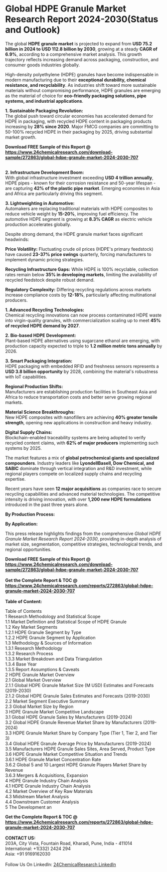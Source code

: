 <h1>Global HDPE Granule Market Research Report 2024-2030(Status and Outlook)</h1><p>The global <strong>HDPE granule market</strong> is projected to expand from <strong>USD 75.2 billion in 2024 to USD 112.8 billion by 2030</strong>, growing at a steady <strong>CAGR of 6.9%</strong>, according to a comprehensive market analysis. This growth trajectory reflects increasing demand across packaging, construction, and consumer goods industries globally.</p><p>High-density polyethylene (HDPE) granules have become indispensable in modern manufacturing due to their <strong>exceptional durability, chemical resistance, and recyclability</strong>. As industries shift toward more sustainable materials without compromising performance, HDPE granules are emerging as the material of choice for <strong>eco-friendly packaging solutions, pipe systems, and industrial applications</strong>.</p><p><strong>1. Sustainable Packaging Revolution:</strong><br>
The global push toward circular economies has accelerated demand for HDPE in packaging, with recycled HDPE content in packaging products increasing by <strong>28% since 2020</strong>. Major FMCG companies are committing to 50-100% recycled HDPE in their packaging by 2025, driving substantial market growth.</p><div><b>Download FREE Sample of this Report @ 
            <a href="https://www.24chemicalresearch.com/download-sample/272863/global-hdpe-granule-market-2024-2030-707">
            https://www.24chemicalresearch.com/download-sample/272863/global-hdpe-granule-market-2024-2030-707</a></b></div><br><p><strong>2. Infrastructure Development Boom:</strong><br>
With global infrastructure investment exceeding <strong>USD 4 trillion annually</strong>, HDPE pipes - known for their corrosion resistance and 50-year lifespan - are capturing <strong>42% of the plastic pipe market</strong>. Emerging economies in Asia and Africa are particularly driving this segment.</p><p><strong>3. Lightweighting in Automotive:</strong><br>
Automakers are replacing traditional materials with HDPE composites to reduce vehicle weight by <strong>15-20%</strong>, improving fuel efficiency. The automotive HDPE segment is growing at <strong>8.3% CAGR</strong> as electric vehicle production accelerates globally.</p><p>Despite strong demand, the HDPE granule market faces significant headwinds:</p><p><strong>Price Volatility:</strong> Fluctuating crude oil prices (HDPE's primary feedstock) have caused <strong>23-37% price swings</strong> quarterly, forcing manufacturers to implement dynamic pricing strategies.</p><p><strong>Recycling Infrastructure Gaps:</strong> While HDPE is 100% recyclable, collection rates remain below <strong>35% in developing markets</strong>, limiting the availability of recycled feedstock despite robust demand.</p><p><strong>Regulatory Complexity:</strong> Differing recycling regulations across markets increase compliance costs by <strong>12-18%</strong>, particularly affecting multinational producers.</p><p><strong>1. Advanced Recycling Technologies:</strong><br>
Chemical recycling innovations can now process contaminated HDPE waste into virgin-quality granules, with commercialization scaling up to meet <strong>45% of recycled HDPE demand by 2027</strong>.</p><p><strong>2. Bio-based HDPE Development:</strong><br>
Plant-based HDPE alternatives using sugarcane ethanol are emerging, with production capacity expected to triple to <strong>1.2 million metric tons annually</strong> by 2026.</p><p><strong>3. Smart Packaging Integration:</strong><br>
HDPE packaging with embedded RFID and freshness sensors represents a <strong>USD 3.8 billion opportunity</strong> by 2028, combining the material's robustness with IoT capabilities.</p><p><strong>Regional Production Shifts:</strong> <br>
	Manufacturers are establishing production facilities in Southeast Asia and Africa to reduce transportation costs and better serve growing regional markets.</p><p><strong>Material Science Breakthroughs:</strong><br>
	New HDPE composites with nanofillers are achieving <strong>40% greater tensile strength</strong>, opening new applications in construction and heavy industry.</p><p><strong>Digital Supply Chains:</strong><br>
	Blockchain-enabled traceability systems are being adopted to verify recycled content claims, with <strong>62% of major producers</strong> implementing such systems by 2025.</p><p>The market features a mix of <strong>global petrochemical giants and specialized compounders</strong>. Industry leaders like <strong>LyondellBasell, Dow Chemical, and SABIC</strong> dominate through vertical integration and R&amp;D investment, while regional players compete on localized supply chains and recycling expertise.</p><p>Recent years have seen <strong>12 major acquisitions</strong> as companies race to secure recycling capabilities and advanced material technologies. The competitive intensity is driving innovation, with over <strong>1,200 new HDPE formulations</strong> introduced in the past three years alone.</p><p><strong>By Production Process:</strong></p><p><strong>By Application:</strong></p><p>This press release highlights findings from the comprehensive <em>Global HDPE Granule Market Research Report 2024-2030</em>, providing in-depth analysis of market size, segmentation, competitive strategies, technological trends, and regional opportunities.</p><div><b>Download FREE Sample of this Report @ 
            <a href="https://www.24chemicalresearch.com/download-sample/272863/global-hdpe-granule-market-2024-2030-707">
            https://www.24chemicalresearch.com/download-sample/272863/global-hdpe-granule-market-2024-2030-707</a></b></div><br><div><b>Get the Complete Report & TOC @ 
            <a href="https://www.24chemicalresearch.com/reports/272863/global-hdpe-granule-market-2024-2030-707">
            https://www.24chemicalresearch.com/reports/272863/global-hdpe-granule-market-2024-2030-707</a></b></div><br>
            <b>Table of Content:</b><p>Table of Contents<br />
1 Research Methodology and Statistical Scope<br />
1.1 Market Definition and Statistical Scope of HDPE Granule<br />
1.2 Key Market Segments<br />
1.2.1 HDPE Granule Segment by Type<br />
1.2.2 HDPE Granule Segment by Application<br />
1.3 Methodology & Sources of Information<br />
1.3.1 Research Methodology<br />
1.3.2 Research Process<br />
1.3.3 Market Breakdown and Data Triangulation<br />
1.3.4 Base Year<br />
1.3.5 Report Assumptions & Caveats<br />
2 HDPE Granule Market Overview<br />
2.1 Global Market Overview<br />
2.1.1 Global HDPE Granule Market Size (M USD) Estimates and Forecasts (2019-2030)<br />
2.1.2 Global HDPE Granule Sales Estimates and Forecasts (2019-2030)<br />
2.2 Market Segment Executive Summary<br />
2.3 Global Market Size by Region<br />
3 HDPE Granule Market Competitive Landscape<br />
3.1 Global HDPE Granule Sales by Manufacturers (2019-2024)<br />
3.2 Global HDPE Granule Revenue Market Share by Manufacturers (2019-2024)<br />
3.3 HDPE Granule Market Share by Company Type (Tier 1, Tier 2, and Tier 3)<br />
3.4 Global HDPE Granule Average Price by Manufacturers (2019-2024)<br />
3.5 Manufacturers HDPE Granule Sales Sites, Area Served, Product Type<br />
3.6 HDPE Granule Market Competitive Situation and Trends<br />
3.6.1 HDPE Granule Market Concentration Rate<br />
3.6.2 Global 5 and 10 Largest HDPE Granule Players Market Share by Revenue<br />
3.6.3 Mergers & Acquisitions, Expansion<br />
4 HDPE Granule Industry Chain Analysis<br />
4.1 HDPE Granule Industry Chain Analysis<br />
4.2 Market Overview of Key Raw Materials<br />
4.3 Midstream Market Analysis<br />
4.4 Downstream Customer Analysis<br />
5 The Development an</p><div><b>Get the Complete Report & TOC @ 
            <a href="https://www.24chemicalresearch.com/reports/272863/global-hdpe-granule-market-2024-2030-707">
            https://www.24chemicalresearch.com/reports/272863/global-hdpe-granule-market-2024-2030-707</a></b></div><br><b>CONTACT US:</b><br>
            203A, City Vista, Fountain Road, Kharadi, Pune, India - 411014<br>
            International: +1(332) 2424 294<br>
            Asia: +91 9169162030 <br><br>
            Follow Us On LinkedIn: <a href="https://www.linkedin.com/company/24chemicalresearch/">24ChemicalResearch LinkedIn</a>